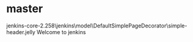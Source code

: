 # master
jenkins-core-2.258\jenkins\model\DefaultSimplePageDecorator\simple-header.jelly
Welcome to jenkins
